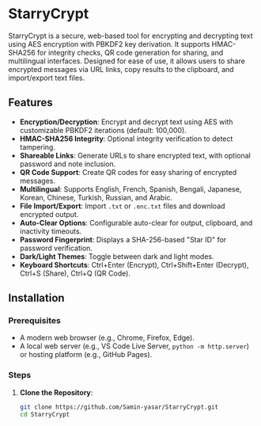 # StarryCrypt

StarryCrypt is a secure, web-based tool for encrypting and decrypting text using AES encryption with PBKDF2 key derivation. It supports HMAC-SHA256 for integrity checks, QR code generation for sharing, and multilingual interfaces. Designed for ease of use, it allows users to share encrypted messages via URL links, copy results to the clipboard, and import/export text files.

## Features

- **Encryption/Decryption**: Encrypt and decrypt text using AES with customizable PBKDF2 iterations (default: 100,000).
- **HMAC-SHA256 Integrity**: Optional integrity verification to detect tampering.
- **Shareable Links**: Generate URLs to share encrypted text, with optional password and note inclusion.
- **QR Code Support**: Create QR codes for easy sharing of encrypted messages.
- **Multilingual**: Supports English, French, Spanish, Bengali, Japanese, Korean, Chinese, Turkish, Russian, and Arabic.
- **File Import/Export**: Import `.txt` or `.enc.txt` files and download encrypted output.
- **Auto-Clear Options**: Configurable auto-clear for output, clipboard, and inactivity timeouts.
- **Password Fingerprint**: Displays a SHA-256-based "Star ID" for password verification.
- **Dark/Light Themes**: Toggle between dark and light modes.
- **Keyboard Shortcuts**: Ctrl+Enter (Encrypt), Ctrl+Shift+Enter (Decrypt), Ctrl+S (Share), Ctrl+Q (QR Code).

## Installation

### Prerequisites
- A modern web browser (e.g., Chrome, Firefox, Edge).
- A local web server (e.g., VS Code Live Server, `python -m http.server`) or hosting platform (e.g., GitHub Pages).

### Steps
1. **Clone the Repository**:
   ```bash
   git clone https://github.com/Samin-yasar/StarryCrypt.git
   cd StarryCrypt
